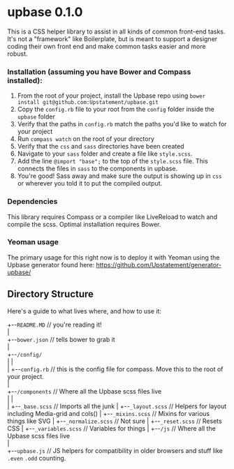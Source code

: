 upbase 0.1.0
======

This is a CSS helper library to assist in all kinds of common front-end tasks. It's not a "framework" like Boilerplate, but is meant to support a designer coding their own front end and make common tasks easier and more robust. 


### Installation (assuming you have Bower and Compass installed):
1. From the root of your project, install the Upbase repo using `bower install git@github.com:Upstatement/upbase.git`
2. Copy the `config.rb` file to your root from the `config` folder inside the `upbase` folder
3. Verify that the paths in `config.rb` match the paths you'd like to watch for your project
4. Run `compass watch` on the root of your directory
5. Verify that the `css` and `sass` directories have been created
6. Navigate to your `sass` folder and create a file like `style.scss`. 
7. Add the line `@import "base";` to the top of the `style.scss` file. This connects the files in `sass` to the components in upbase. 
8. You're good! Sass away and make sure the output is showing up in `css` or wherever you told it to put the compiled output. 

### Dependencies
This library requires Compass or a compiler like LiveReload to watch and compile the scss. Optimal installation requires Bower. 

### Yeoman usage
The primary usage for this right now is to deploy it with Yeoman using the Upbase generator found here: https://github.com/Upstatement/generator-upbase/

## Directory Structure
Here's a guide to what lives where, and how to use it:

+--`README.MD` // you're reading it!    
|   
+--`bower.json` // tells bower to grab it   
|   
+--`/config/`   
| |   
| +--`config.rb` // this is the config file for compass. Move this to the root of your project.   
|   
+--`/components` // Where all the Upbase scss files live   
| |   
| +--`_base.scss`        //    Imports all the junk
| +--`_layout.scss`      //    Helpers for layout including Media-grid and cols()
| +--`_mixins.scss`      //    Mixins for various things like SVG
| +--`_normalize.scss`   //    Not sure
| +--`_reset.scss`       //    Resets CSS 
| +--`_variables.scss`   //    Variables for things
|
+--`/js` // Where all the Upbase scss files live   
  |    
  +--`upbase.js` // JS helpers for compatibility in older browsers and stuff like `.even` `.odd` counting.    
